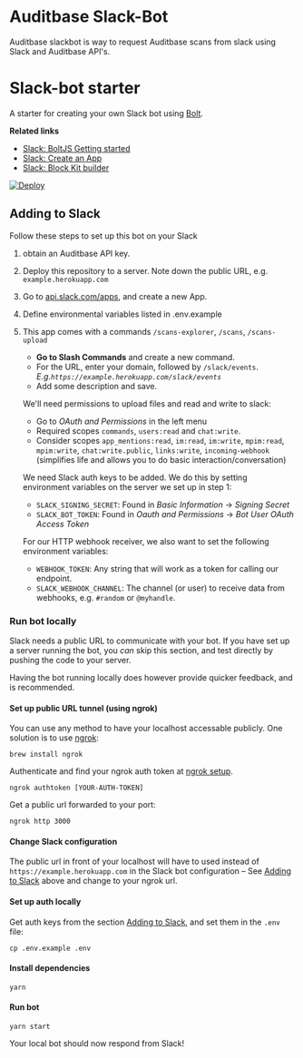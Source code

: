# Auditbase Slack-Bot

Auditbase slackbot is way to request Auditbase scans from slack
using Slack and Auditbase API's.

# Slack-bot starter

A starter for creating your own Slack bot using [Bolt](https://github.com/slackapi/bolt-js).

**Related links**

- [Slack: BoltJS Getting started](https://slack.dev/bolt-js/)
- [Slack: Create an App](http://api.slack.com/apps)
- [Slack: Block Kit builder](https://app.slack.com/block-kit-builder/)

[![Deploy](https://www.herokucdn.com/deploy/button.svg)](https://heroku.com/deploy)

## Adding to Slack

Follow these steps to set up this bot on your Slack

1. obtain an Auditbase API key.
2. Deploy this repository to a server.
   Note down the public URL, e.g. `example.herokuapp.com`

3. Go to [api.slack.com/apps](https://api.slack.com/apps?new_app=1), and create a new App.

4. Define environmental variables listed in .env.example

5. This app comes with a commands `/scans-explorer`, `/scans`, `/scans-upload`

   - **Go to Slash Commands** and create a new command.
   - For the URL, enter your domain, followed by `/slack/events`.
     _E.g.`https://example.herokuapp.com/slack/events`_
   - Add some description and save.

   We'll need permissions to upload files and read and write to slack:

   - Go to _OAuth and Permissions_ in the left menu
   - Required scopes `commands`, `users:read` and `chat:write`.
   - Consider scopes `app_mentions:read`, `im:read`, `im:write`, `mpim:read`, `mpim:write`, `chat:write.public`, `links:write`, `incoming-webhook` (simplifies life and allows you to do basic interaction/conversation)

   We need Slack auth keys to be added. We do this by setting environment
   variables on the server we set up in step 1:

   - `SLACK_SIGNING_SECRET`: Found in _Basic Information_ -> _Signing Secret_
   - `SLACK_BOT_TOKEN`: Found in _Oauth and Permissions_ -> _Bot User OAuth Access Token_

   For our HTTP webhook receiver, we also want to set the following
   environment variables:

   - `WEBHOOK_TOKEN`: Any string that will work as a token for calling our endpoint.
   - `SLACK_WEBHOOK_CHANNEL`: The channel (or user) to receive data from webhooks,
     e.g. `#random` or `@myhandle`.

### Run bot locally

Slack needs a public URL to communicate with your bot.
If you have set up a server running the bot, you _can_ skip this
section, and test directly by pushing the code to your server.

Having the bot running locally does however provide quicker feedback,
and is recommended.

#### Set up public URL tunnel (using ngrok)

You can use any method to have your localhost accessable publicly.
One solution is to use [ngrok](https://dashboard.ngrok.com/get-started/setup):

```
brew install ngrok
```

Authenticate and find your ngrok auth token at [ngrok setup](https://dashboard.ngrok.com/get-started/setup).

```
ngrok authtoken [YOUR-AUTH-TOKEN]
```

Get a public url forwarded to your port:

```
ngrok http 3000
```

#### Change Slack configuration

The public url in front of your localhost will have to used instead of `https://example.herokuapp.com`
in the Slack bot configuration – See [Adding to Slack](#adding-to-slack) above and change to your ngrok url.

#### Set up auth locally

Get auth keys from the section [Adding to Slack](#adding-to-slack),
and set them in the `.env` file:

```
cp .env.example .env
```

#### Install dependencies

```
yarn
```

#### Run bot

```
yarn start
```

Your local bot should now respond from Slack!
